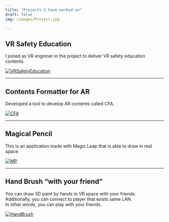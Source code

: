 ```yaml
---
title: "Projects I have worked on"
draft: false
img: /images/Project.jpg

---
```


## VR Safety Education

I joined as VR enginner in the project to deliver VR safety education contents.  

[![VRSafetyEducation](/images/VRSafetyEducation.png)](https://www.ntt-tx.co.jp/products/vr-anzen/)

---

## Contents Formatter for AR

Developed a tool to develop AR contents called CFA.  

[![CFA](/images/CFA.png)](https://up-frontier.jp/cfa-sales)

---

## Magical Pencil

This is an application made with Magic Leap that is able to draw in real space.

[![MP](/images/MP.png)](https://world.magicleap.com/ja-jp/details/com.upft.magicalpencil)

---

## Hand Brush “with your friend”

You can draw 3D paint by hands in VR space with your friends.  
Additionally, you can connect to player that exists same LAN.  
In other words, you can play with your friends.  

[![HandBrush](/images/HandBrush.png)](https://world.magicleap.com/ja-jp/details/com.upft.magicalpencil)



